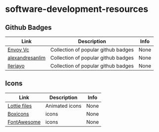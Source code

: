 # software-development-resources

## Github Badges

| Link | Description | Info |
| ---- | ----------- | ---------- |
| [Envoy Vc](https://dev.to/envoy_/150-badges-for-github-pnk) | Collection of popular github badges | None |
| [alexandresanlim](https://github.com/alexandresanlim/Badges4-README.md-Profile) | Collection of popular github badges | None |
| [Ileriayo](https://github.com/Ileriayo/markdown-badges) | Collection of popular github badges | None |
## Icons

| Link | Description | Info |
| ---- | ----------- | ---------- |
| [Lottie files](https://lottiefiles.com/) | Animated icons | None |
| [Boxicons](https://boxicons.com/) | icons | None |
| [FontAwesome](https://fontawesome.com/) | icons | None |
